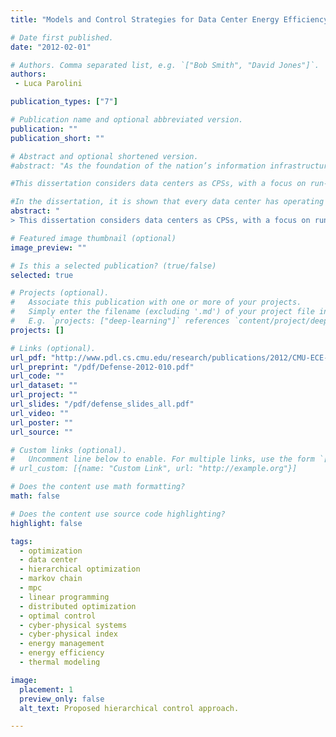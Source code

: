 ```yaml
---
title: "Models and Control Strategies for Data Center Energy Efficiency"

# Date first published.
date: "2012-02-01"

# Authors. Comma separated list, e.g. `["Bob Smith", "David Jones"]`.
authors:
 - Luca Parolini

publication_types: ["7"]

# Publication name and optional abbreviated version.
publication: ""
publication_short: ""

# Abstract and optional shortened version.
#abstract: "As the foundation of the nation’s information infrastructure, data centers have been growing rapidly in both number and capacity to meet the increasing demands for highly-responsive computing and massive storage. Data center energy consumption doubled from 2000 to 2006, reaching a value of 60 TWh/year (Tera Watt hour / year). Coupled with increasing power and cooling demands imposed by the Moore’s law and with the quest for high density data centers, this trend has been rapidly raising the energy cost associated with data centers. Data centers are large cyber-physical systems (CPSs) with hundreds of variables that can be measured and controlled. Dynamics of the controlled processes span multiple time scales: electricity costs can fluctuate hourly, temperatures evolve in the order of minutes, and CPU power states can be changed as frequent as milliseconds. Processes also differ in the spatial areas they influence: computer room air conditioners (CRAC) affect the inlet air temperatures of multiple servers, whereas CPU power states affect only single servers. The large number of constraints and their heterogeneity in nature make data center control a challenging research problem.

#This dissertation considers data centers as CPSs, with a focus on run-time management and operating costs. The proposed modeling framework explicitly captures the cyber- physical nature of data centers and allows the development of models that represent both the computational and the thermal characteristics of a data center, as well as their interactions. The proposed control strategy attempts to manage both the computational and the thermal characteristics of a data center. The control strategy is based on a hierarchical/distributed control architecture that takes advantage of the modularity typically found in data centers. The hierarchy constitutes of three control levels. The lower levels of the hierarchy deal with fast dynamic processes, while the higher levels deal with the bulk thermal management and the coordination of the controllers at the lower levels. The focus of this dissertation is on controllers at the highest level of the hierarchy, which we call data center level. Three controllers are proposed for the data center level. Each controller takes advantage of the thermal-computational model in a different way. The performances of the controllers are compared in simulation under a variety of scenarios.

#In the dissertation, it is shown that every data center has operating regimes for which simple control strategies can be as optimal as advanced ones that consider current and future, i.e., estimated, evolutions of the data center. The dissertation also discusses the existence of data center cases for which simple control strategies are always as optimal as advanced ones, regardless of the operating regime. An index, called the cyber-physical index (CPI) is proposed to provide a priori estimates of the savings that can be gained when using advanced control strategies that consider the coupling between the computational and the thermal characteristics of a data center, rather than simpler control strategies that do not account for this coupling. A possible interaction between data centers and the power-grid is also discussed. The interaction with the power-grid is designed so that data center controllers can take advantage of a time-varying electricity price. Finally, some results about the interactions between the controllers at the lower levels of the hierarchy and the controller at the data center level are discussed."
abstract: "
> This dissertation considers data centers as CPSs, with a focus on run-time management and operating costs. The proposed modeling framework explicitly captures the cyber- physical nature of data centers and allows the development of models that represent both the computational and the thermal characteristics of a data center, as well as their interactions. The proposed control strategy attempts to manage both the computational and the thermal characteristics of a data center."

# Featured image thumbnail (optional)
image_preview: ""

# Is this a selected publication? (true/false)
selected: true

# Projects (optional).
#   Associate this publication with one or more of your projects.
#   Simply enter the filename (excluding '.md') of your project file in `content/project/`.
#   E.g. `projects: ["deep-learning"]` references `content/project/deep-learning.md`.
projects: []

# Links (optional).
url_pdf: "http://www.pdl.cs.cmu.edu/research/publications/2012/CMU-ECE-2012-010.pdf"
url_preprint: "/pdf/Defense-2012-010.pdf"
url_code: ""
url_dataset: ""
url_project: ""
url_slides: "/pdf/defense_slides_all.pdf"
url_video: ""
url_poster: ""
url_source: ""

# Custom links (optional).
#   Uncomment line below to enable. For multiple links, use the form `[{...}, {...}, {...}]`.
# url_custom: [{name: "Custom Link", url: "http://example.org"}]

# Does the content use math formatting?
math: false

# Does the content use source code highlighting?
highlight: false

tags:
  - optimization
  - data center
  - hierarchical optimization
  - markov chain
  - mpc
  - linear programming
  - distributed optimization
  - optimal control
  - cyber-physical systems
  - cyber-physical index
  - energy management
  - energy efficiency
  - thermal modeling

image:
  placement: 1
  preview_only: false
  alt_text: Proposed hierarchical control approach.

---
```

